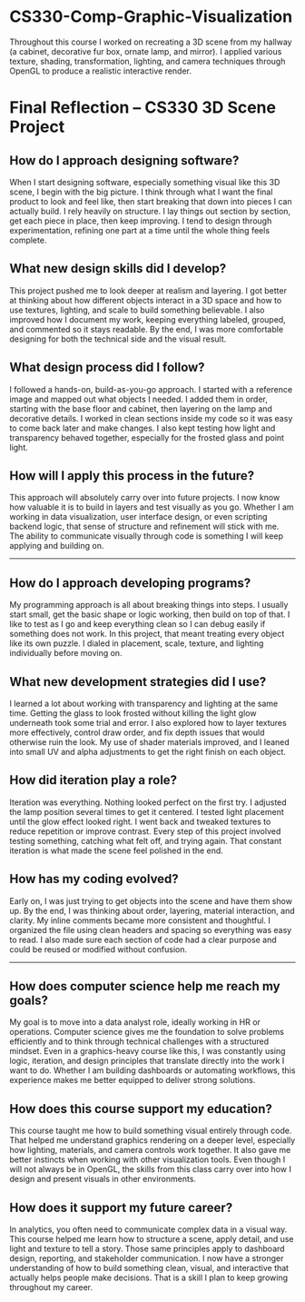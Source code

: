 # CS330-Comp-Graphic-Visualization
Throughout this course I worked on recreating a 3D scene from my hallway (a cabinet, decorative fur box, ornate lamp, and mirror). I applied various texture, shading, transformation, lighting, and camera techniques through OpenGL to produce a realistic interactive render.

# Final Reflection – CS330 3D Scene Project

## How do I approach designing software?

When I start designing software, especially something visual like this 3D scene, I begin with the big picture. I think through what I want the final product to look and feel like, then start breaking that down into pieces I can actually build. I rely heavily on structure. I lay things out section by section, get each piece in place, then keep improving. I tend to design through experimentation, refining one part at a time until the whole thing feels complete.

## What new design skills did I develop?

This project pushed me to look deeper at realism and layering. I got better at thinking about how different objects interact in a 3D space and how to use textures, lighting, and scale to build something believable. I also improved how I document my work, keeping everything labeled, grouped, and commented so it stays readable. By the end, I was more comfortable designing for both the technical side and the visual result.

## What design process did I follow?

I followed a hands-on, build-as-you-go approach. I started with a reference image and mapped out what objects I needed. I added them in order, starting with the base floor and cabinet, then layering on the lamp and decorative details. I worked in clean sections inside my code so it was easy to come back later and make changes. I also kept testing how light and transparency behaved together, especially for the frosted glass and point light.

## How will I apply this process in the future?

This approach will absolutely carry over into future projects. I now know how valuable it is to build in layers and test visually as you go. Whether I am working in data visualization, user interface design, or even scripting backend logic, that sense of structure and refinement will stick with me. The ability to communicate visually through code is something I will keep applying and building on.

---

## How do I approach developing programs?

My programming approach is all about breaking things into steps. I usually start small, get the basic shape or logic working, then build on top of that. I like to test as I go and keep everything clean so I can debug easily if something does not work. In this project, that meant treating every object like its own puzzle. I dialed in placement, scale, texture, and lighting individually before moving on.

## What new development strategies did I use?

I learned a lot about working with transparency and lighting at the same time. Getting the glass to look frosted without killing the light glow underneath took some trial and error. I also explored how to layer textures more effectively, control draw order, and fix depth issues that would otherwise ruin the look. My use of shader materials improved, and I leaned into small UV and alpha adjustments to get the right finish on each object.

## How did iteration play a role?

Iteration was everything. Nothing looked perfect on the first try. I adjusted the lamp position several times to get it centered. I tested light placement until the glow effect looked right. I went back and tweaked textures to reduce repetition or improve contrast. Every step of this project involved testing something, catching what felt off, and trying again. That constant iteration is what made the scene feel polished in the end.

## How has my coding evolved?

Early on, I was just trying to get objects into the scene and have them show up. By the end, I was thinking about order, layering, material interaction, and clarity. My inline comments became more consistent and thoughtful. I organized the file using clean headers and spacing so everything was easy to read. I also made sure each section of code had a clear purpose and could be reused or modified without confusion.

---

## How does computer science help me reach my goals?

My goal is to move into a data analyst role, ideally working in HR or operations. Computer science gives me the foundation to solve problems efficiently and to think through technical challenges with a structured mindset. Even in a graphics-heavy course like this, I was constantly using logic, iteration, and design principles that translate directly into the work I want to do. Whether I am building dashboards or automating workflows, this experience makes me better equipped to deliver strong solutions.

## How does this course support my education?

This course taught me how to build something visual entirely through code. That helped me understand graphics rendering on a deeper level, especially how lighting, materials, and camera controls work together. It also gave me better instincts when working with other visualization tools. Even though I will not always be in OpenGL, the skills from this class carry over into how I design and present visuals in other environments.

## How does it support my future career?

In analytics, you often need to communicate complex data in a visual way. This course helped me learn how to structure a scene, apply detail, and use light and texture to tell a story. Those same principles apply to dashboard design, reporting, and stakeholder communication. I now have a stronger understanding of how to build something clean, visual, and interactive that actually helps people make decisions. That is a skill I plan to keep growing throughout my career.
